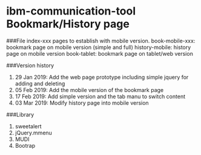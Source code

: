 # ibm-communication-tool Bookmark/History page


###File 
index-xxx pages to establish with mobile version.
book-mobile-xxx: bookmark page on mobile version (simple and full)
history-mobile: history page on mobile version
book-tablet: bookmark page on tablet/web version


###Version history

1. 29 Jan 2019: Add the web page prototype including simple jquery for adding and deleting
2. 05 Feb 2019: Add the mobile version of the bookmark page
3. 17 Feb 2019: Add simple version and the tab manu to switch content
4. 03 Mar 2019: Modify history page into mobile version


###Library

1. sweetalert
2. jQuery.mmenu
3. MUDI
4. Bootrap



